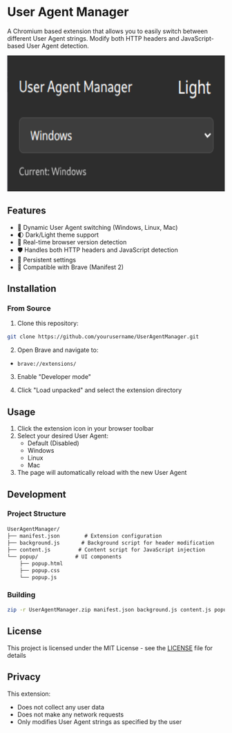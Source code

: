 # User Agent Manager

A Chromium based extension that allows you to easily switch between different User Agent strings. Modify both HTTP headers and JavaScript-based User Agent detection.

![Preview](extension.png)

## Features

- 🔄 Dynamic User Agent switching (Windows, Linux, Mac)
- 🌓 Dark/Light theme support
- 🚀 Real-time browser version detection
- 🛡️ Handles both HTTP headers and JavaScript detection
- 💾 Persistent settings
- 🎯 Compatible with Brave (Manifest 2)

## Installation

### From Source
1. Clone this repository:
```bash
git clone https://github.com/yourusername/UserAgentManager.git
```

2. Open Brave and navigate to:
- `brave://extensions/`

3. Enable "Developer mode"

4. Click "Load unpacked" and select the extension directory

## Usage

1. Click the extension icon in your browser toolbar
2. Select your desired User Agent:
   - Default (Disabled)
   - Windows
   - Linux
   - Mac
3. The page will automatically reload with the new User Agent

## Development

### Project Structure
```
UserAgentManager/
├── manifest.json        # Extension configuration
├── background.js       # Background script for header modification
├── content.js         # Content script for JavaScript injection
└── popup/            # UI components
    ├── popup.html
    ├── popup.css
    └── popup.js
```

### Building
```bash
zip -r UserAgentManager.zip manifest.json background.js content.js popup/
```

## License

This project is licensed under the MIT License - see the [LICENSE](LICENSE) file for details

## Privacy

This extension:
- Does not collect any user data
- Does not make any network requests
- Only modifies User Agent strings as specified by the user
